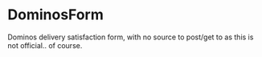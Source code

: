 # DominosForm
Dominos delivery satisfaction form, with no source to post/get to as this is not official.. of course.

